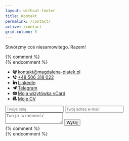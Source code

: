 ```yaml
---
layout: without-footer
title: Kontakt
permalink: /contact/
active: /contact
grid-column: 5
---
```


<div class="container">
	<div class="about">
		<p>Stwórzmy&nbsp;coś&nbsp;niesamowitego.&nbsp;Razem!</p>
	</div>
	{% comment %} <div class="content"> {% endcomment %}
		<div class="contact">
			<ul class="contact-details">
				<li>
					<img class="icon" src="/assets/icons/mail.svg" width="12px" height="12px">
					<!--email_off-->
					<a href="mailto:kontakt@magdalena-piatek.pl" title="Napisz do mnie">kontakt@magdalena-piatek.pl</a></li>
					<!--email_off-->
				<li>
					<img class="icon" src="/assets/icons/phone.svg" width="12px" height="12px">
					<a target="_blank" href="tel:48506318022">+48&nbsp;506&nbsp;318&nbsp;022</a></li>
				<li>
					<img class="icon" src="/assets/icons/linkedin.svg" width="12px" height="12px">
					<a target="_blank" href="https://www.linkedin.com/in/magdalena-pi%C4%85tek-297330a8/" title="Mój profil na LinkedIn">LinkedIn</a></li>
				<li>
					<img class="icon" src="/assets/icons/telegram.svg" width="12px" height="12px">
					<a target="_blank" href="https://telegram.me/magdalena_piatek">Telegram</a></li>
				<li>
					<img class="icon" src="/assets/icons/vcard.svg" width="12px" height="12px">
					<a target="_blank" href="../files/magdalena-piatek.vcf">Moja wizytówka vCard</a></li>
				<li>
					<img class="icon" src="/assets/icons/cv.svg" width="12px" height="12px">
					<a target="_blank" href="../files/cv-magdalena-piatek.pdf">Moje CV</a></li>
			</ul>
			<form method="POST" action="https://formspree.io/kontakt@magdalena-piatek.pl">
				<input name="name" placeholder="Twoje imię" type="text" required>
				<input name="email" placeholder="Twój adres e-mail" type="email" required>
				<input type="hidden" name="_language" value="pl" />
				<input type="hidden" name="_subject" value="Wiadomość z magdalena-piatek.pl" />
				<input type="hidden" name="_next" value="/thank-you/" />
				<textarea name="message" placeholder="Twoja wiadomość" required></textarea>
				<button type="submit">Wyślij</button>
			</form>
		</div>
    {% comment %} </div> {% endcomment %}
</div>
